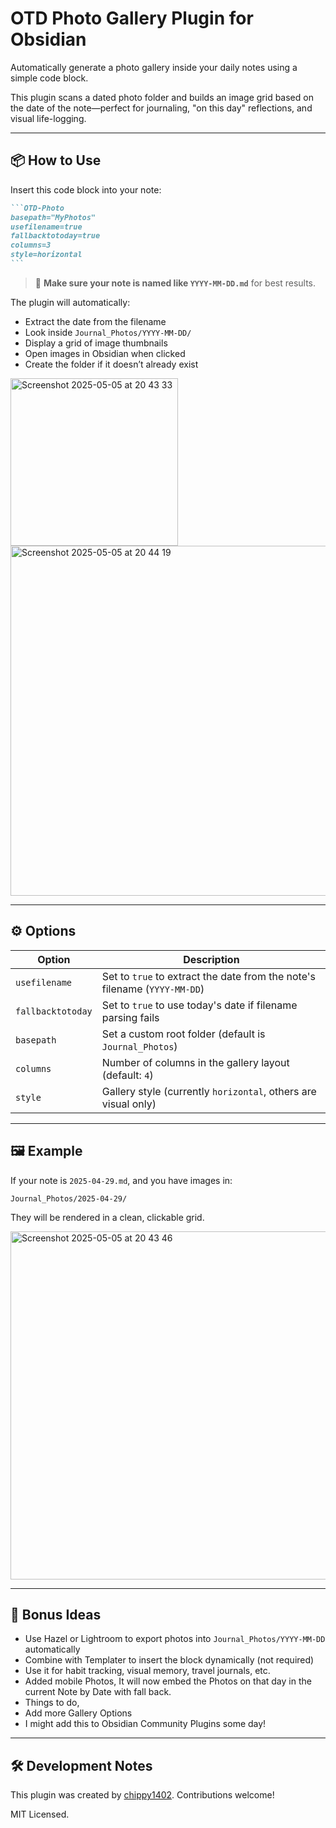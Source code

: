 # OTD Photo Gallery Plugin for Obsidian

Automatically generate a photo gallery inside your daily notes using a simple code block.

This plugin scans a dated photo folder and builds an image grid based on the date of the note—perfect for journaling, "on this day" reflections, and visual life-logging.

---

## 📦 How to Use

Insert this code block into your note:

````markdown
```OTD-Photo
basepath="MyPhotos"
usefilename=true
fallbacktotoday=true
columns=3
style=horizontal
```
````

> 📝 **Make sure your note is named like `YYYY-MM-DD.md`** for best results.

The plugin will automatically:
- Extract the date from the filename
- Look inside `Journal_Photos/YYYY-MM-DD/`
- Display a grid of image thumbnails
- Open images in Obsidian when clicked
- Create the folder if it doesn’t already exist

<img width="268" alt="Screenshot 2025-05-05 at 20 43 33" src="https://github.com/user-attachments/assets/7c62e94a-f97e-4955-9264-8c9364c39378" />

<img width="560" alt="Screenshot 2025-05-05 at 20 44 19" src="https://github.com/user-attachments/assets/a97bfe30-0b81-4c55-a000-5524f987f912" />

---

## ⚙️ Options

| Option           | Description                                                                 |
|------------------|-----------------------------------------------------------------------------|
| `usefilename`     | Set to `true` to extract the date from the note's filename (`YYYY-MM-DD`) |
| `fallbacktotoday` | Set to `true` to use today's date if filename parsing fails                |
| `basepath`        | Set a custom root folder (default is `Journal_Photos`)                     |
| `columns`         | Number of columns in the gallery layout (default: `4`)                     |
| `style`           | Gallery style (currently `horizontal`, others are visual only)             |

---

## 🖼 Example

If your note is `2025-04-29.md`, and you have images in:
```
Journal_Photos/2025-04-29/
```
They will be rendered in a clean, clickable grid.

<img width="557" alt="Screenshot 2025-05-05 at 20 43 46" src="https://github.com/user-attachments/assets/511b29e4-f129-4335-85f0-e3bce36dc766" />


---

## 🔧 Bonus Ideas

- Use Hazel or Lightroom to export photos into `Journal_Photos/YYYY-MM-DD` automatically
- Combine with Templater to insert the block dynamically (not required)
- Use it for habit tracking, visual memory, travel journals, etc.
- Added mobile Photos, It will now embed the Photos on that day in the current Note by Date with fall back.
- Things to do,
- Add more Gallery Options
- I might add this to Obsidian Community Plugins some day!

---

## 🛠 Development Notes

This plugin was created by [chippy1402](https://github.com/chippy1402). Contributions welcome!

MIT Licensed.
